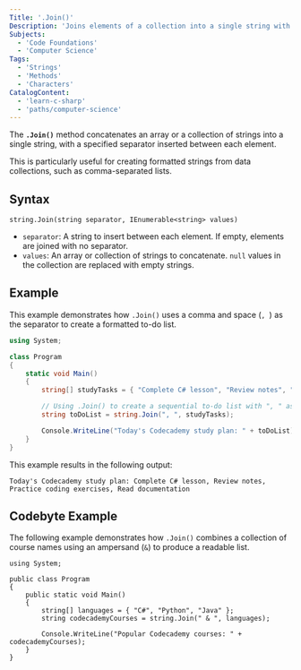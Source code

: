 ```yaml
---
Title: '.Join()'
Description: 'Joins elements of a collection into a single string with a specified separator.'
Subjects:
  - 'Code Foundations'
  - 'Computer Science'
Tags:
  - 'Strings'
  - 'Methods'
  - 'Characters'
CatalogContent:
  - 'learn-c-sharp'
  - 'paths/computer-science'
---
```


The **`.Join()`** method concatenates an array or a collection of strings into a single string, with a specified separator inserted between each element. 

This is particularly useful for creating formatted strings from data collections, such as comma-separated lists.

## Syntax

```pseudo
string.Join(string separator, IEnumerable<string> values)
```

- `separator`: A string to insert between each element. If empty, elements are joined with no separator.
- `values`: An array or collection of strings to concatenate. `null` values in the collection are replaced with empty strings.

## Example

This example demonstrates how `.Join()` uses a comma and space (`, `) as the separator to create a formatted to-do list. 

```cs
using System;

class Program
{
    static void Main()
    {
        string[] studyTasks = { "Complete C# lesson", "Review notes", "Practice coding exercises", "Read documentation" };

        // Using .Join() to create a sequential to-do list with ", " as the separator
        string toDoList = string.Join(", ", studyTasks);

        Console.WriteLine("Today's Codecademy study plan: " + toDoList);
    }
}
```

This example results in the following output:

```shell
Today's Codecademy study plan: Complete C# lesson, Review notes, Practice coding exercises, Read documentation
```

## Codebyte Example

The following example demonstrates how `.Join()` combines a collection of course names using an ampersand (`&`) to produce a readable list.

```codebyte/csharp
using System;

public class Program
{
    public static void Main()
    {
        string[] languages = { "C#", "Python", "Java" };
        string codecademyCourses = string.Join(" & ", languages);

        Console.WriteLine("Popular Codecademy courses: " + codecademyCourses);
    }
}
```
